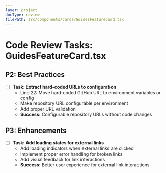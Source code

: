 ```yaml
---
layer: project
docType: review
filePath: src/components/cards/GuidesFeatureCard.tsx
---
```


# Code Review Tasks: GuidesFeatureCard.tsx

## P2: Best Practices
- [ ] **Task: Extract hard-coded URLs to configuration**
  - Line 22: Move hard-coded GitHub URL to environment variables or config
  - Make repository URL configurable per environment
  - Add proper URL validation
  - **Success:** Configurable repository URLs without code changes

## P3: Enhancements
- [ ] **Task: Add loading states for external links**
  - Add loading indicators when external links are clicked
  - Implement proper error handling for broken links
  - Add visual feedback for link interactions
  - **Success:** Better user experience for external link interactions 